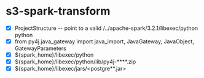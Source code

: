 # s3-spark-transform

* [x] ProjectStructure -- point to a valid /../apache-spark/3.2.1/libexec/python
python
* [x] from py4j.java_gateway import java_import, JavaGateway, JavaObject, GatewayParameters
* [x] ${spark_home}/libexec/python
* [x] ${spark_home}/libexec/python/lib/py4j-****.zip
* [x] ${spark_home}/libexec/jars/<postgre**.jar>
